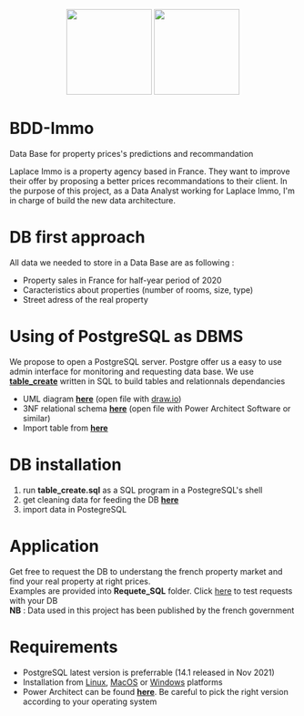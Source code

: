 <p align="center"> 
<img width="150" height="150" src="https://tse4.mm.bing.net/th?id=OIP.xFaf0HdhWCQyBnLr2gwLMAAAAA&pid=Api">
<img width="150" height="150" src="http://www.itzgeek.com/wp-content/uploads/2012/03/PostgreSQL-logo.gif">
</p>

# BDD-Immo
Data Base for property prices's predictions and recommandation

Laplace Immo is a property agency based in France. They want to improve their offer by proposing a better prices recommandations to their client. 
In the purpose of this project, as a Data Analyst working for Laplace Immo, I'm in charge of build the new data architecture. 

# DB first approach

All data we needed to store in a Data Base are as following : 

* Property sales in France for half-year period of 2020
* Caracteristics about properties (number of rooms, size, type)
* Street adress of the real property

# Using of PostgreSQL as DBMS

We propose to open a PostgreSQL server. Postgre offer us a easy to use admin interface for monitoring and requesting data base. 
We use [**table_create**](https://github.com/marcadeant/BDD-Immo/blob/main/table_create.sql) written in SQL to build tables and relationnals dependancies

* UML diagram [**here**](https://github.com/marcadeant/BDD-Immo/blob/main/MCD_UML_Diagram) (open file with [draw.io](https://app.diagrams.net/))
* 3NF relational schema [**here**](https://github.com/marcadeant/BDD-Immo/blob/main/mld_bdd_immo.architect) (open file with Power Architect Software or similar)
* Import table from [**here**](https://github.com/marcadeant/BDD-Immo/blob/main/Tables%20BDD) 

# DB installation

1. run **table_create.sql** as a SQL program in a PostegreSQL's shell
2. get cleaning data for feeding the DB [**here**](https://github.com/marcadeant/BDD-Immo/blob/main/Tables%20BDD)
3. import data in PostegreSQL 

# Application

Get free to request the DB to understang the french property market and find your real property at right prices.
<br>
Examples are provided into **Requete_SQL** folder. Click [here](https://github.com/marcadeant/BDD-Immo/tree/main/Reque%CC%82te%20SQL) to test requests with your DB
<br>
**NB** : Data used in this project has been published by the french government

# Requirements 

* PostgreSQL latest version is preferrable (14.1 released in Nov 2021)
* Installation from [Linux](https://www.postgresql.org/download/linux/), [MacOS](https://www.postgresql.org/download/macosx/) or [Windows](https://www.postgresql.org/download/windows/) platforms
* Power Architect can be found [**here**](http://www.bestofbi.com/page/architect_download_os). Be careful to pick the right version according to your operating system 
